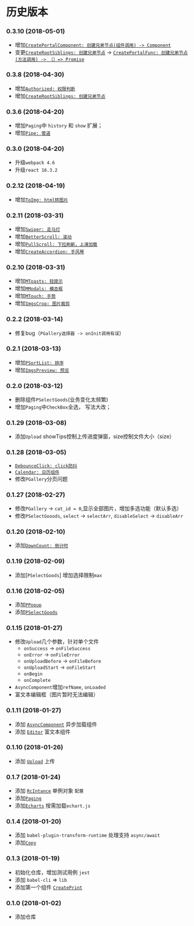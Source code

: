 # 历史版本
### 0.3.10 (2018-05-01)

* 增加[`CreatePortalComponent: 创建兄弟节点(组件调用) -> Component`](https://github.com/wya-team/wya-rc/tree/master/src/web/create-portal-component/)
* 变更[`CreateRootSiblings: 创建兄弟节点`](https://github.com/wya-team/wya-rc/tree/master/src/web/create-portal-func/) -> [`CreatePortalFunc: 创建兄弟节点(方法调用) -> （）=> Promise`](https://github.com/wya-team/wya-rc/tree/master/src/web/create-portal-func/)

### 0.3.8 (2018-04-30)

* 增加[`Authorized: 权限判断`](https://github.com/wya-team/wya-rc/tree/master/src/web/authorized/)
* 增加[`CreateRootSiblings: 创建兄弟节点`](https://github.com/wya-team/wya-rc/tree/master/src/web/create-portal-func/)

### 0.3.6 (2018-04-20)

* 增加`Paging`中 `history` 和 `show` 扩展；
* 增加[`Pipe: 管道`](https://github.com/wya-team/wya-rc/tree/master/src/web/pipe/)

### 0.3.0 (2018-04-20)

- 升级`webpack 4.6`
- 升级`react 16.3.2`

### 0.2.12 (2018-04-19)

* 增加[`ToImg: html转图片`](https://github.com/wya-team/wya-rc/tree/master/src/web/to-img/)

### 0.2.11 (2018-03-31)

* 增加[`Swiper: 走马灯`](https://github.com/wya-team/wya-rc/tree/master/src/web/swiper/)
* 增加[`BetterScroll: 滚动`](https://github.com/wya-team/wya-rc/tree/master/src/web/better-scroll/)
* 增加[`PullScroll: 下拉刷新，上滑加载`](https://github.com/wya-team/wya-rc/tree/master/src/web/pull-scroll/)
* 增加[`CreateAccordion: 手风琴`](https://github.com/wya-team/wya-rc/tree/master/src/web/create-accordion/)


### 0.2.10 (2018-03-31)

* 增加[`MToasts: 轻提示`](https://github.com/wya-team/wya-rc/tree/master/src/web/m-toasts/)
* 增加[`MModals: 模态框`](https://github.com/wya-team/wya-rc/tree/master/src/web/m-modals/)
* 增加[`MTouch: 手势`](https://github.com/wya-team/wya-rc/tree/master/src/web/m-touch/)
* 增加[`ImgsCrop: 图片裁剪`](https://github.com/wya-team/wya-rc/tree/master/src/web/imgs-crop/)

### 0.2.2 (2018-03-14)

* 修复bug（`PGallery选择器 -> onInit调用有误`）


### 0.2.1 (2018-03-13)

* 增加[`PSortList: 排序`](https://github.com/wya-team/wya-rc/tree/master/src/web/p-sort-list/)
* 增加[`ImgsPreview: 预览`](https://github.com/wya-team/wya-rc/tree/master/src/web/imgs-preview/)

### 0.2.0 (2018-03-12)

* 删除组件`PSelectGoods`(业务变化太频繁)
* 增加`Paging`中`CheckBox`全选， 写法大改； 

### 0.1.29 (2018-03-08)

* 添加`Upload` showTips控制上传进度弹窗，size控制文件大小（size）

### 0.1.28 (2018-03-05)

* [`DebounceClick: click防抖`](https://github.com/wya-team/wya-rc/tree/master/src/web/debounce-click/)
* [`Calendar: 日历组件`](https://github.com/wya-team/wya-rc/tree/master/src/web/calendar/)
* 修改`PGallery`分页问题

### 0.1.27 (2018-02-27)

* 修改`PGallery` -> `cat_id = 0`,显示全部图片，增加多选功能（默认多选） 
* 修改`PSelectGooods`, `select` ->  `selectArr`, `disableSelect` -> `disableArr`

### 0.1.20 (2018-02-10)

* 添加[`DownCount: 倒计时`](https://github.com/wya-team/wya-rc/tree/master/src/web/down-count/)

### 0.1.19 (2018-02-09)

* 添加[`PSelectGoods`] 增加选择限制`max`

### 0.1.16 (2018-02-05)

* 添加[`PPopup`](https://github.com/wya-team/wya-rc/tree/master/src/web/p-popup/)
* 添加[`PSelectGoods`](https://github.com/wya-team/wya-rc/tree/master/src/web/p-select-goods/)

### 0.1.15 (2018-01-27)

* 修改`Upload`几个参数，针对单个文件
	* `onSuccess` -> `onFileSuccess`
	* `onError` -> `onFileError`
	* `onUploadBefore` -> `onFileBefore`
	* `onUploadStart` -> `onFileStart`
	* `onBegin`
	* `onComplete`
* `AsyncComponent`增加`refName`, `onLoaded`
* 富文本编辑框（图片暂时无法编辑）

### 0.1.11 (2018-01-27)

* 添加 [`AsyncComponent`](https://github.com/wya-team/wya-rc/tree/master/src/web/async-component/) 异步加载组件
* 添加 [`Editor`](https://github.com/wya-team/wya-rc/tree/master/src/web/editor/) 富文本组件

### 0.1.10 (2018-01-26)

* 添加 [`Upload`](https://github.com/wya-team/wya-rc/tree/master/src/web/upload/) 上传

### 0.1.7 (2018-01-24)

* 添加 [`RcIntance`](https://github.com/wya-team/wya-rc/tree/master/src/web/rc-instance/) 单例对象 `配置`
* 添加[`Paging`](https://github.com/wya-team/wya-rc/tree/master/src/web/paging/)
* 添加[`Echarts`](https://github.com/wya-team/wya-rc/tree/master/src/web/echarts/) 按需加载`echart.js`

### 0.1.4 (2018-01-20)

* 添加 `babel-plugin-transform-runtime` 处理支持 `async/await`
* 添加[`Copy`](https://github.com/wya-team/wya-rc/tree/master/src/web/copy/)

### 0.1.3 (2018-01-19)

* 初始化仓库，增加测试用例 `jest`
* 添加 `babel-cli` => `lib`
* 添加第一个组件 [`CreatePrint`](https://github.com/wya-team/wya-rc/tree/master/src/web/create-print/)

### 0.1.0 (2018-01-02)

* 添加仓库
